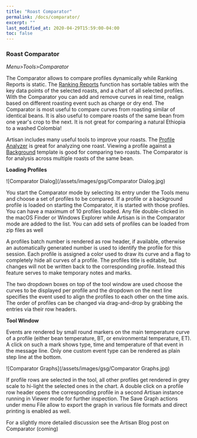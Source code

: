 ```yaml
---
title: "Roast Comparator"
permalink: /docs/comparator/
excerpt: ""
last_modified_at: 2020-04-29T15:59:00-04:00
toc: false
---
```


### Roast Comparator

*Menu>Tools>Comparator*

The Comparator allows to compare profiles dynamically while Ranking Reports is static.  The [Ranking Reports](https://artisan-scope.org/docs/ranking-reports/) function has sortable tables with the key data points of the selected roasts, and a chart of all selected profiles. With the Comparator you can add and remove curves in real time, realign based on different roasting event such as charge or dry end. The Comparator is most useful to compare curves from roasting similar of identical beans. It is also useful to compare roasts of the same bean from one year's crop to the next. It is not great for comparing a natural Ethiopia to a washed Colombia!

Artisan includes many useful tools to improve your roasts. The [Profile Analyzer](https://artisan-scope.org/docs/analyzer/) is great for analyzing one roast. Viewing a profile against a [Background](https://artisan-scope.org/docs/background/) template is good for comparing two roasts. The Comparator is for analysis across multiple roasts of the same bean.

**Loading Profiles**

![Comparator Dialog](/assets/images/gsg/Comparator Dialog.jpg)

You start the Comparator mode by selecting its entry under the Tools menu and choose a set of
profiles to be compared. If a profile or a background profile is loaded on starting the Comparator, it is started with those profiles.   You can have a maximum of 10 profiles loaded. Any file double-clicked in the macOS Finder or Windows Explorer while Artisan is in the
Comparator mode are added to the list.  You can add sets of profiles can be loaded from zip files as well

A profiles batch number is rendered as row header, if available, otherwise an automatically generated number is used to identify the profile for this session. Each profile is assigned a color used to draw its curve and a flag to completely hide all curves of a profile. The profiles title is editable, but changes will not be written back to the corresponding profile. Instead this feature
serves to make temporary notes and marks.

The two dropdown boxes on top of the tool window are used choose the curves to be displayed per profile and the dropdown on the next line specifies the event used to align the profiles to each other on the time axis. The order of profiles can be changed via drag-and-drop by grabbing the entries via their row headers.

**Tool Window**

Events are rendered by small round markers on the main temperature curve of a profile (either
bean temperature, BT, or environmental temperature, ET). A click on such a mark shows type,
time and temperature of that event in the message line. Only one custom event type can be
rendered as plain step line at the bottom.

![Comparator Graphs](/assets/images/gsg/Comparator Graphs.jpg)

If profile rows are selected in the tool, all other profiles get rendered in grey scale to hi-light the selected ones in the chart. A double click on a profile row header opens the corresponding profile in a second Artisan instance running in Viewer mode for further inspection. The Save Graph actions under menu File allow to export the graph in various file formats and direct printing is enabled as well.

For a slightly more detailed discussion see the Artisan Blog post on Comparator (coming)
